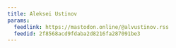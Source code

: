 ```yaml
---
title: Aleksei Ustinov
params:
  feedlink: https://mastodon.online/@alvustinov.rss
  feedid: 2f8568acd9fdaba2d8216fa287091be3
---
```

